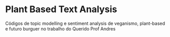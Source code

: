 # Plant Based Text Analysis

Códigos de topic modelling e sentiment analysis de veganismo, plant-based e futuro burguer no trabalho do Querido Prof Andres

